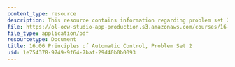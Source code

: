 ```yaml
---
content_type: resource
description: This resource contains information regarding problem set 2.
file: https://ol-ocw-studio-app-production.s3.amazonaws.com/courses/16-06-principles-of-automatic-control-fall-2012/1e75437897499f647baf29d40b0b0093_MIT16_06F12_ProblemsSet_2.pdf
file_type: application/pdf
resourcetype: Document
title: 16.06 Principles of Automatic Control, Problem Set 2
uid: 1e754378-9749-9f64-7baf-29d40b0b0093
---
```

